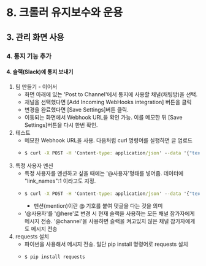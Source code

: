 # 8. 크롤러 유지보수와 운용
## 3. 관리 화면 사용
### 4. 통지 기능 추가
#### 4. 슬랙(Slack)에 통지 보내기
1. 팀 만들기 - 이어서
   - 화면 아래에 있는 'Post to Channel'에서 통지에 사용할 채널(채팅방)을 선택.
   - 채널을 선택했다면 [Add Incoming WebHooks integration] 버튼을 클릭
   - 변경을 완료했다면 [Save Settings]버튼 클릭. 
   - 이동되는 화면에서 Webhook URL을 확인 가능. 이를 메모한 뒤 [Save Settings]버튼을 다시 한번 확인.
2. 테스트
   - 메모한 Webhook URL을 사용. 다음처럼 curl 명령어를 실행하면 글 업로드
   - ```cmd
     $ curl -X POST -H 'Content-type: application/json' --data '{"text":"Slack으로 텍스트 전송.\n모바일 애플리케이션을 설치해두면 편리하게 알림을 확인할 수 있음."}'\ (webhook URL 입력)
     ```
3. 특정 사용자 멘션
   - 특정 사용자를 멘션하고 싶을 때에는 '@사용자'형태를 넣어줌. 데이터에 "link_names":1 이라고도 지정.
   - ```cmd
     $ curl -X POST -H 'Content-type: application/json' --data '{"text":"@사용자 Slack으로 텍스트 전송.\n모바일 애플리케이션을 설치해두면 편리하게 알림을 확인할 수 있음."}'\ (webhook URL 입력)
     ```
     - 멘션(mention)이란 @ 기호를 붙여 댓글을 다는 것을 의미
   - '@사용자'를 '@here'로 변경 시 현재 슬랙을 사용하는 모든 채널 참가자에게 메시지 전송. '@channel'을 사용하면 슬랙을 켜고있지 않은 채널 참가자에게도 메시지 전송
3. requests 설치
   - 파이썬을 사용해서 메시지 전송. 일단 pip install 명령어로 requests 설치
   - ```cmd
     $ pip install requests
     ```